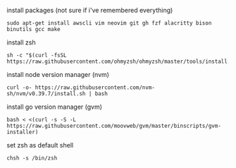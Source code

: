 install packages (not sure if i've remembered everything)
```
sudo apt-get install awscli vim neovim git gh fzf alacritty bison binutils gcc make
```

install zsh
```
sh -c "$(curl -fsSL https://raw.githubusercontent.com/ohmyzsh/ohmyzsh/master/tools/install.sh)"
```

install node version manager (nvm)
```
curl -o- https://raw.githubusercontent.com/nvm-sh/nvm/v0.39.7/install.sh | bash
```

install go version manager (gvm)
```
bash < <(curl -s -S -L https://raw.githubusercontent.com/moovweb/gvm/master/binscripts/gvm-installer)
```

set zsh as default shell
```
chsh -s /bin/zsh
```

